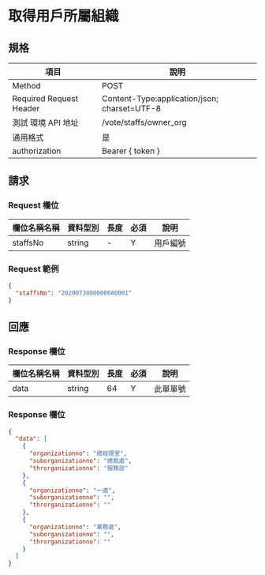 # 取得用戶所屬組織

## 規格

| 項目                    | 說明                                         |
| ----------------------- | -------------------------------------------- |
| Method                  | POST                                         |
| Required Request Header | Content-Type:application/json; charset=UTF-8 |
| 測試 環境 API 地址      | /vote/staffs/owner_org                       |
| 通用格式                | 是                                           |
| authorization           | Bearer { token }                             |

## 請求

### Request 欄位

| 欄位名稱名稱 | 資料型別 | 長度 | 必須 | 說明     |
| ------------ | -------- | ---- | ---- | -------- |
| staffsNo     | string   | -    | Y    | 用戶編號 |

### Request 範例

```json
{
  "staffsNo": "20200730000000A0001"
}
```

## 回應

### Response 欄位

| 欄位名稱名稱 | 資料型別 | 長度 | 必須 | 說明     |
| ------------ | -------- | ---- | ---- | -------- |
| data         | string   | 64   | Y    | 此單單號 |

### Response 欄位

```json
{
  "data": [
    {
      "organizationno": "總經理室",
      "suborganizationno": "總裁處",
      "throrganizationno": "服務部"
    },
    {
      "organizationno": "一處",
      "suborganizationno": "",
      "throrganizationno": ""
    },
    {
      "organizationno": "業務處",
      "suborganizationno": "",
      "throrganizationno": ""
    }
  ]
}
```
